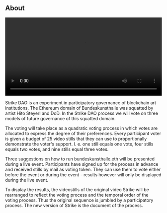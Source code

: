 ## About

<video autoplay controls loop src="public/original.mp4" type="video/mp4" width="100%"></video>

Strike DAO is an experiment in participatory governance of blockchain art
institutions. The Ethereum domain of Bundeskunsthalle was squatted by
artist Hito Steyerl and DoD. In the Strike DAO process we will vote on
three models of future governance of this squatted domain.

The voting will take place as a quadratic voting process in which votes
are allocated to express the degree of their preferences. Every
participant  voter is given a budget of 25 video stills that they can use
to proportionally demonstrate the voter's support. I. e. one still equals
one vote, four stills equals two votes, and nine stills equal three
votes.

Three suggestions on how to run bundeskunsthalle.eth will be presented during a
live event. Participants have signed up for the process in advance and received
stills by mail as voting token. They can use them to vote either before the
event or during the event - results however will only be displayed during the
live event.

To display the results, the videostills of the original video Strike will be
rearranged to reflect the voting process and the temporal order of the voting
process. Thus the original sequence is jumbled by a participatory process. The
new version of Strike is the document of the process.
